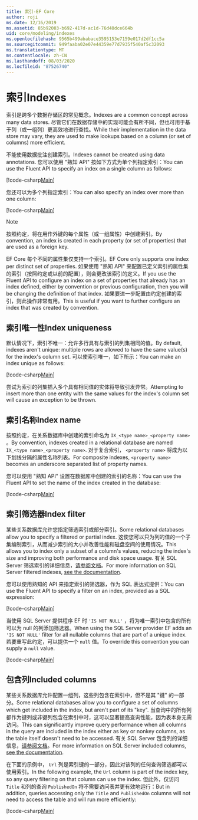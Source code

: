```yaml
---
title: 索引-EF Core
author: roji
ms.date: 12/16/2019
ms.assetid: 85b92003-b692-417d-ac1d-76d40dce664b
uid: core/modeling/indexes
ms.openlocfilehash: 9565b499ababace3595153e7159e017d2df1cc5a
ms.sourcegitcommit: 949faaba02e07e44359e77d7935f540af5c32093
ms.translationtype: MT
ms.contentlocale: zh-CN
ms.lasthandoff: 08/03/2020
ms.locfileid: "87526740"
---
```

# <a name="indexes"></a><span data-ttu-id="31a6a-102">索引</span><span class="sxs-lookup"><span data-stu-id="31a6a-102">Indexes</span></span>

<span data-ttu-id="31a6a-103">索引是跨多个数据存储区的常见概念。</span><span class="sxs-lookup"><span data-stu-id="31a6a-103">Indexes are a common concept across many data stores.</span></span> <span data-ttu-id="31a6a-104">尽管它们在数据存储中的实现可能会有所不同，但也可用于基于列（或一组列）更高效地进行查找。</span><span class="sxs-lookup"><span data-stu-id="31a6a-104">While their implementation in the data store may vary, they are used to make lookups based on a column (or set of columns) more efficient.</span></span>

<span data-ttu-id="31a6a-105">不能使用数据批注创建索引。</span><span class="sxs-lookup"><span data-stu-id="31a6a-105">Indexes cannot be created using data annotations.</span></span> <span data-ttu-id="31a6a-106">您可以使用 "熟知 API" 按如下方式为单个列指定索引：</span><span class="sxs-lookup"><span data-stu-id="31a6a-106">You can use the Fluent API to specify an index on a single column as follows:</span></span>

[!code-csharp[Main](../../../samples/core/Modeling/FluentAPI/Index.cs?name=Index&highlight=4)]

<span data-ttu-id="31a6a-107">您还可以为多个列指定索引：</span><span class="sxs-lookup"><span data-stu-id="31a6a-107">You can also specify an index over more than one column:</span></span>

[!code-csharp[Main](../../../samples/core/Modeling/FluentAPI/IndexComposite.cs?name=Composite&highlight=4)]

> [!NOTE]
> <span data-ttu-id="31a6a-108">按照约定，将在用作外键的每个属性（或一组属性）中创建索引。</span><span class="sxs-lookup"><span data-stu-id="31a6a-108">By convention, an index is created in each property (or set of properties) that are used as a foreign key.</span></span>
>
> <span data-ttu-id="31a6a-109">EF Core 每个不同的属性集仅支持一个索引。</span><span class="sxs-lookup"><span data-stu-id="31a6a-109">EF Core only supports one index per distinct set of properties.</span></span> <span data-ttu-id="31a6a-110">如果使用 "熟知 API" 来配置已定义索引的属性集的索引（按照约定或以前的配置），则会更改该索引的定义。</span><span class="sxs-lookup"><span data-stu-id="31a6a-110">If you use the Fluent API to configure an index on a set of properties that already has an index defined, either by convention or previous configuration, then you will be changing the definition of that index.</span></span> <span data-ttu-id="31a6a-111">如果要进一步配置由约定创建的索引，则此操作非常有用。</span><span class="sxs-lookup"><span data-stu-id="31a6a-111">This is useful if you want to further configure an index that was created by convention.</span></span>

## <a name="index-uniqueness"></a><span data-ttu-id="31a6a-112">索引唯一性</span><span class="sxs-lookup"><span data-stu-id="31a6a-112">Index uniqueness</span></span>

<span data-ttu-id="31a6a-113">默认情况下，索引不唯一：允许多行具有与索引的列集相同的值。</span><span class="sxs-lookup"><span data-stu-id="31a6a-113">By default, indexes aren't unique: multiple rows are allowed to have the same value(s) for the index's column set.</span></span> <span data-ttu-id="31a6a-114">可以使索引唯一，如下所示：</span><span class="sxs-lookup"><span data-stu-id="31a6a-114">You can make an index unique as follows:</span></span>

[!code-csharp[Main](../../../samples/core/Modeling/FluentAPI/IndexUnique.cs?name=IndexUnique&highlight=5)]

<span data-ttu-id="31a6a-115">尝试为索引的列集插入多个具有相同值的实体将导致引发异常。</span><span class="sxs-lookup"><span data-stu-id="31a6a-115">Attempting to insert more than one entity with the same values for the index's column set will cause an exception to be thrown.</span></span>

## <a name="index-name"></a><span data-ttu-id="31a6a-116">索引名称</span><span class="sxs-lookup"><span data-stu-id="31a6a-116">Index name</span></span>

<span data-ttu-id="31a6a-117">按照约定，在关系数据库中创建的索引命名为 `IX_<type name>_<property name>` 。</span><span class="sxs-lookup"><span data-stu-id="31a6a-117">By convention, indexes created in a relational database are named `IX_<type name>_<property name>`.</span></span> <span data-ttu-id="31a6a-118">对于复合索引， `<property name>` 将成为以下划线分隔的属性名称列表。</span><span class="sxs-lookup"><span data-stu-id="31a6a-118">For composite indexes, `<property name>` becomes an underscore separated list of property names.</span></span>

<span data-ttu-id="31a6a-119">您可以使用 "熟知 API" 设置在数据库中创建的索引的名称：</span><span class="sxs-lookup"><span data-stu-id="31a6a-119">You can use the Fluent API to set the name of the index created in the database:</span></span>

[!code-csharp[Main](../../../samples/core/Modeling/FluentAPI/IndexName.cs?name=IndexName&highlight=5)]

## <a name="index-filter"></a><span data-ttu-id="31a6a-120">索引筛选器</span><span class="sxs-lookup"><span data-stu-id="31a6a-120">Index filter</span></span>

<span data-ttu-id="31a6a-121">某些关系数据库允许您指定筛选索引或部分索引。</span><span class="sxs-lookup"><span data-stu-id="31a6a-121">Some relational databases allow you to specify a filtered or partial index.</span></span> <span data-ttu-id="31a6a-122">这使您可以只为列的值的一个子集编制索引，从而减少索引的大小并改善性能和磁盘空间的使用情况。</span><span class="sxs-lookup"><span data-stu-id="31a6a-122">This allows you to index only a subset of a column's values, reducing the index's size and improving both performance and disk space usage.</span></span> <span data-ttu-id="31a6a-123">有关 SQL Server 筛选索引的详细信息，[请参阅文档](/sql/relational-databases/indexes/create-filtered-indexes)。</span><span class="sxs-lookup"><span data-stu-id="31a6a-123">For more information on SQL Server filtered indexes, [see the documentation](/sql/relational-databases/indexes/create-filtered-indexes).</span></span>

<span data-ttu-id="31a6a-124">您可以使用熟知的 API 来指定索引的筛选器，作为 SQL 表达式提供：</span><span class="sxs-lookup"><span data-stu-id="31a6a-124">You can use the Fluent API to specify a filter on an index, provided as a SQL expression:</span></span>

[!code-csharp[Main](../../../samples/core/Modeling/FluentAPI/IndexFilter.cs?name=IndexFilter&highlight=5)]

<span data-ttu-id="31a6a-125">当使用 SQL Server 提供程序 EF 时 `'IS NOT NULL'` ，将为唯一索引中包含的所有可以为 null 的列添加筛选器。</span><span class="sxs-lookup"><span data-stu-id="31a6a-125">When using the SQL Server provider EF adds an `'IS NOT NULL'` filter for all nullable columns that are part of a unique index.</span></span> <span data-ttu-id="31a6a-126">若要重写此约定，可以提供一个 `null` 值。</span><span class="sxs-lookup"><span data-stu-id="31a6a-126">To override this convention you can supply a `null` value.</span></span>

[!code-csharp[Main](../../../samples/core/Modeling/FluentAPI/IndexNoFilter.cs?name=IndexNoFilter&highlight=6)]

## <a name="included-columns"></a><span data-ttu-id="31a6a-127">包含列</span><span class="sxs-lookup"><span data-stu-id="31a6a-127">Included columns</span></span>

<span data-ttu-id="31a6a-128">某些关系数据库允许配置一组列，这些列包含在索引中，但不是其 "键" 的一部分。</span><span class="sxs-lookup"><span data-stu-id="31a6a-128">Some relational databases allow you to configure a set of columns which get included in the index, but aren't part of its "key".</span></span> <span data-ttu-id="31a6a-129">当查询中的所有列都作为键列或非键列包含在索引中时，这可以显著提高查询性能，因为表本身无需访问。</span><span class="sxs-lookup"><span data-stu-id="31a6a-129">This can significantly improve query performance when all columns in the query are included in the index either as key or nonkey columns, as the table itself doesn't need to be accessed.</span></span> <span data-ttu-id="31a6a-130">有关 SQL Server 包含列的详细信息，[请参阅文档](/sql/relational-databases/indexes/create-indexes-with-included-columns)。</span><span class="sxs-lookup"><span data-stu-id="31a6a-130">For more information on SQL Server included columns, [see the documentation](/sql/relational-databases/indexes/create-indexes-with-included-columns).</span></span>

<span data-ttu-id="31a6a-131">在下面的示例中， `Url` 列是索引键的一部分，因此对该列的任何查询筛选都可以使用索引。</span><span class="sxs-lookup"><span data-stu-id="31a6a-131">In the following example, the `Url` column is part of the index key, so any query filtering on that column can use the index.</span></span> <span data-ttu-id="31a6a-132">但此外，仅访问 `Title` 和列的查询 `PublishedOn` 将不需要访问表并更有效地运行：</span><span class="sxs-lookup"><span data-stu-id="31a6a-132">But in addition, queries accessing only the `Title` and `PublishedOn` columns will not need to access the table and will run more efficiently:</span></span>

[!code-csharp[Main](../../../samples/core/Modeling/FluentAPI/IndexInclude.cs?name=IndexInclude&highlight=5-9)]
